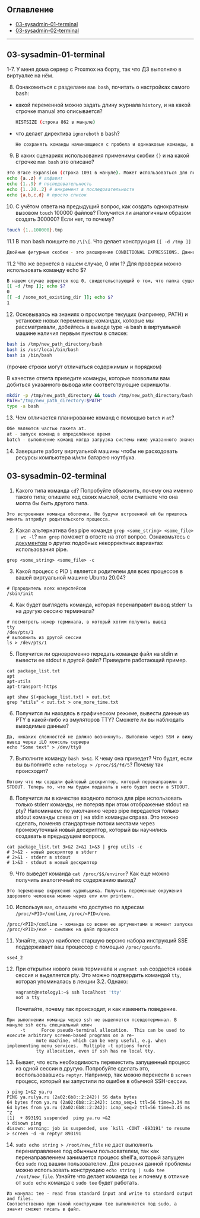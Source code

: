 ## Оглавление

* [03-sysadmin-01-terminal](#03-sysadmin-01-terminal)
* [03-sysadmin-02-terminal](#03-sysadmin-02-terminal)

---

## 03-sysadmin-01-terminal
1-7. У меня дома сервер с Proxmox на борту, так что ДЗ выполняю в виртуалке на нём.

8. Ознакомиться с разделами `man bash`, почитать о настройках самого bash:
* какой переменной можно задать длину журнала `history`, и на какой строчке manual это описывается?

  ```bash
  HISTSIZE (строка 862 в мануле)
  ```
* что делает директива `ignoreboth` в bash?

  ```bash
  Не сохранять команды начинающиеся с пробела и одинаковые команды, выполненные подряд (ignorespace + ignoredup)
  ```
  
9. В каких сценариях использования применимы скобки `{}` и на какой строчке `man bash` это описано?

  ```bash
  Это Brace Expansion (строка 1091 в мануле). Может использоваться для получения списка аргументов.
  echo {a..z} # алфавит
  echo {1..9} # последовательность
  echo {1..20..2} # инкремент в последовательности
  echo {a,b,c,d} # просто список
  ```

10. С учётом ответа на предыдущий вопрос, как создать однократным вызовом `touch` 100000 файлов? Получится ли аналогичным образом создать 300000? Если нет, то почему?

  ```bash
  touch {1..100000}.tmp
  ```
  
11.1 В man bash поищите по `/\[\[`. Что делает конструкция `[[ -d /tmp ]]`
  ```bash
  Двойные фигурные скобки - это расширение CONDITIONAL EXPRESSIONS. Данная конструкция проверяет существование папки /tmp.
  ```

11.2 Что же вернется в нашем случае, 0 или 1? Для проверки можно использовать команду echo $?
  ```bash
  В нашем случае вернется код 0, свидетельствующий о том, что папка существует.
  [[ -d /tmp ]]; echo $?
  0
  [[ -d /some_not_existing_dir ]]; echo $?
  1
  ```

12. Основываясь на знаниях о просмотре текущих (например, PATH) и установке новых переменных; командах, которые мы рассматривали, добейтесь в выводе type -a bash в виртуальной машине наличия первым пунктом в списке:
  ```bash
  bash is /tmp/new_path_directory/bash
  bash is /usr/local/bin/bash
  bash is /bin/bash
  ```
(прочие строки могут отличаться содержимым и порядком)

В качестве ответа приведите команды, которые позволили вам добиться указанного вывода или соответствующие скриншоты.

  ```bash
  mkdir -p /tmp/new_path_directory && touch /tmp/new_path_directory/bash
  PATH="/tmp/new_path_directory:$PATH"
  type -a bash
  ```

13. Чем отличается планирование команд с помощью `batch` и `at`?

  ```bash
  Обе являются частью пакета at.
  at - запуск команд в определённое время
  batch - выполнение команд когда загрузка системы ниже указанного значения (по дефолту 1.5)
  ```

14. Завершите работу виртуальной машины чтобы не расходовать ресурсы компьютера и/или батарею ноутбука.

## 03-sysadmin-02-terminal

1. Какого типа команда `cd`? Попробуйте объяснить, почему она именно такого типа; опишите ход своих мыслей, если считаете что она могла бы быть другого типа.
  ```
  Это встроенная команда оболочки. Не будучи встроенной ей бы пришлось менять аттрибут родительского процесса.
  ```
2. Какая альтернатива без pipe команде `grep <some_string> <some_file> | wc -l`? `man grep` поможет в ответе на этот вопрос. Ознакомьтесь с [документом](http://www.smallo.ruhr.de/award.html) о других подобных некорректных вариантах использования pipe.
  ```
  grep <some_string> <some_file> -c
  ```
3. Какой процесс с PID `1` является родителем для всех процессов в вашей виртуальной машине Ubuntu 20.04?
  ```
  # Прародитель всех юзерспейсов
  /sbin/init
  ```
4. Как будет выглядеть команда, которая перенаправит вывод stderr `ls` на другую сессию терминала?
  ```
  # посмотреть номер терминала, в который хотим получить вывод
  tty
  /dev/pts/1
  # выполнить из другой сессии
  ls > /dev/pts/1
  ```
5. Получится ли одновременно передать команде файл на stdin и вывести ее stdout в другой файл? Приведите работающий пример.
  ```
  cat package_list.txt
  apt
  apt-utils
  apt-transport-https
  
  apt show $(<package_list.txt) > out.txt
  grep "utils" < out.txt > one_more_time.txt
  ```
6. Получится ли находясь в графическом режиме, вывести данные из PTY в какой-либо из эмуляторов TTY? Сможете ли вы наблюдать выводимые данные?
  ```
  Да, никаких сложностей не должно возникнуть. Выполняю через SSH и вижу вывод через iLO консоль сервера
  echo "Some text" > /dev/tty0
  ```
7. Выполните команду `bash 5>&1`. К чему она приведет? Что будет, если вы выполните `echo netology > /proc/$$/fd/5`? Почему так происходит?
  ```
  Потому что мы создали файловый дескриптор, который перенаправили в STDOUT. Теперь то, что мы будем подавать в него будет вести в STDOUT.
  ```
8. Получится ли в качестве входного потока для pipe использовать только stderr команды, не потеряв при этом отображение stdout на pty? Напоминаем: по умолчанию через pipe передается только stdout команды слева от `|` на stdin команды справа.
Это можно сделать, поменяв стандартные потоки местами через промежуточный новый дескриптор, который вы научились создавать в предыдущем вопросе.
  ```
  cat package_list.txt 3>&2 2>&1 1>&3 | grep utils -c
  # 3>&2 - новый дескриптор в stderr 
  # 2>&1 - stderr в stdout 
  # 1>&3 - stdout в новый дескриптор
  ```
9. Что выведет команда `cat /proc/$$/environ`? Как еще можно получить аналогичный по содержанию вывод?
  ```
  Это переменные окружения курильщика. Получить переменные окружения здорового человека можно через env или printenv.
  ```
10. Используя `man`, опишите что доступно по адресам `/proc/<PID>/cmdline`, `/proc/<PID>/exe`.
  ```
  /proc/<PID>/cmdline - команда со всеми ее аргументами в момент запуска
  /proc/<PID>/exe - симлинк на файл процесса
  ```
11. Узнайте, какую наиболее старшую версию набора инструкций SSE поддерживает ваш процессор с помощью `/proc/cpuinfo`.
  ```
  sse4_2
  ```
12. При открытии нового окна терминала и `vagrant ssh` создается новая сессия и выделяется pty. Это можно подтвердить командой `tty`, которая упоминалась в лекции 3.2. Однако:

    ```bash
	vagrant@netology1:~$ ssh localhost 'tty'
	not a tty
    ```

	Почитайте, почему так происходит, и как изменить поведение.
  ```
  При выполнении команды через ssh не выделяется псевдотерминал. В мануле ssh есть специальный ключ
       -t      Force pseudo-terminal allocation.  This can be used to execute arbitrary screen-based programs on a re‐
             mote machine, which can be very useful, e.g. when implementing menu services.  Multiple -t options force
             tty allocation, even if ssh has no local tty.
  ```
13. Бывает, что есть необходимость переместить запущенный процесс из одной сессии в другую. Попробуйте сделать это, воспользовавшись `reptyr`. Например, так можно перенести в `screen` процесс, который вы запустили по ошибке в обычной SSH-сессии.
  ```
  ❯ ping 1>&2 ya.ru
  PING ya.ru(ya.ru (2a02:6b8::2:242)) 56 data bytes
  64 bytes from ya.ru (2a02:6b8::2:242): icmp_seq=1 ttl=56 time=3.34 ms
  64 bytes from ya.ru (2a02:6b8::2:242): icmp_seq=2 ttl=56 time=3.45 ms
  ^Z
  [1]  + 893191 suspended  ping ya.ru >&2
  ❯ disown ping
  disown: warning: job is suspended, use `kill -CONT -893191' to resume
  > screen -d -m reptyr 893191
  ```
14. `sudo echo string > /root/new_file` не даст выполнить перенаправление под обычным пользователем, так как перенаправлением занимается процесс shell'а, который запущен без `sudo` под вашим пользователем. Для решения данной проблемы можно использовать конструкцию `echo string | sudo tee /root/new_file`. Узнайте что делает команда `tee` и почему в отличие от `sudo echo` команда с `sudo tee` будет работать.
  ```
  Из манула: tee - read from standard input and write to standard output and files.
  Соответственно при такой конструкции tee выполняется под sudo, а значит сможет писать в файл.
  ```
